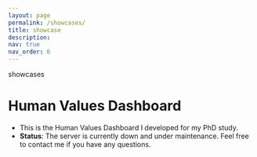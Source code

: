 ```yaml
---
layout: page
permalink: /showcases/
title: showcase
description: 
nav: true
nav_order: 6
---
```


showcases

# Human Values Dashboard

- This is the Human Values Dashboard I developed for my PhD study. 
- **Status**: The server is currently down and under maintenance. Feel free to contact me if you have any questions. 
